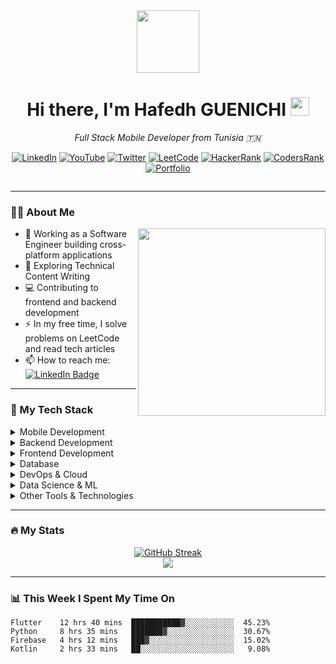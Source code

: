 <div align="center">
  <img src="https://media.giphy.com/media/M9gbBd9nbDrOTu1Mqx/giphy.gif" width="100"/>
  <h1>
    Hi there, I'm Hafedh GUENICHI
    <img src="https://media.giphy.com/media/hvRJCLFzcasrR4ia7z/giphy.gif" width="30px"/>
  </h1>
  
  <p><em>Full Stack Mobile Developer from Tunisia 🇹🇳</em></p>
  
  [![LinkedIn](https://img.shields.io/badge/LinkedIn-0077B5?style=for-the-badge&logo=linkedin&logoColor=white)](https://www.linkedin.com/in/hafedh-gunichi/)
  [![YouTube](https://img.shields.io/badge/YouTube-FF0000?style=for-the-badge&logo=youtube&logoColor=white)](https://www.youtube.com/channel/UCnKjGb1yd1gqeM-2xnnkLRA)
  [![Twitter](https://img.shields.io/badge/Twitter-1DA1F2?style=for-the-badge&logo=twitter&logoColor=white)](https://twitter.com/hafedhgunichi)
  [![LeetCode](https://img.shields.io/badge/LeetCode-FFA116?style=for-the-badge&logo=leetcode&logoColor=white)](https://leetcode.com/hafedhgunichi/)
  [![HackerRank](https://img.shields.io/badge/HackerRank-2EC866?style=for-the-badge&logo=hackerrank&logoColor=white)](https://www.hackerrank.com/profile/hafedh_gunichi)
  [![CodersRank](https://img.shields.io/badge/CodersRank-67A4AC?style=for-the-badge&logo=codersrank&logoColor=white)](https://profile.codersrank.io/user/hafedh049/)
  [![Portfolio](https://img.shields.io/badge/Portfolio-FF5722?style=for-the-badge&logo=todoist&logoColor=white)](https://hafedh-gunichi-d749f.web.app)
  
  <img src="https://komarev.com/ghpvc/?username=hafedh049&style=flat-square&color=blue" alt=""/>
</div>

---

### :man_technologist: About Me

<img align="right" src="https://sjc.microlink.io/vG-vcgN5XDnVPUW2Lz0aN66NJkJXLSS1b-4OcAxKUvW_7TTixwIDaqF56ntFT9K0FNbnD5w7siWwpq0Mtlsoag.jpeg" width="300"/>

- 🔭 Working as a Software Engineer building cross-platform applications
- 🌱 Exploring Technical Content Writing
- 💻 Contributing to frontend and backend development
- ⚡ In my free time, I solve problems on LeetCode and read tech articles
- 📫 How to reach me: [![LinkedIn Badge](https://img.shields.io/badge/-hafedh-blue?style=flat&logo=Linkedin&logoColor=white)](https://www.linkedin.com/in/hafedh-gunichi/)

---

### :rocket: My Tech Stack

<details>
<summary>Mobile Development</summary>

![Flutter](https://img.shields.io/badge/Flutter-02569B?style=for-the-badge&logo=flutter&logoColor=white)
![Kotlin](https://img.shields.io/badge/Kotlin-0095D5?style=for-the-badge&logo=kotlin&logoColor=white)
![Android](https://img.shields.io/badge/Android-3DDC84?style=for-the-badge&logo=android&logoColor=white)
![iOS](https://img.shields.io/badge/iOS-000000?style=for-the-badge&logo=ios&logoColor=white)
</details>

<details>
<summary>Backend Development</summary>

![Python](https://img.shields.io/badge/Python-3776AB?style=for-the-badge&logo=python&logoColor=white)
![Django](https://img.shields.io/badge/Django-092E20?style=for-the-badge&logo=django&logoColor=white)
![Flask](https://img.shields.io/badge/Flask-000000?style=for-the-badge&logo=flask&logoColor=white)
![Java](https://img.shields.io/badge/Java-ED8B00?style=for-the-badge&logo=openjdk&logoColor=white)
![PHP](https://img.shields.io/badge/PHP-777BB4?style=for-the-badge&logo=php&logoColor=white)
![Ruby](https://img.shields.io/badge/Ruby-CC342D?style=for-the-badge&logo=ruby&logoColor=white)
</details>

<details>
<summary>Frontend Development</summary>

![Angular](https://img.shields.io/badge/Angular-DD0031?style=for-the-badge&logo=angular&logoColor=white)
![TypeScript](https://img.shields.io/badge/TypeScript-007ACC?style=for-the-badge&logo=typescript&logoColor=white)
![Bootstrap](https://img.shields.io/badge/Bootstrap-563D7C?style=for-the-badge&logo=bootstrap&logoColor=white)
![Tailwind CSS](https://img.shields.io/badge/Tailwind_CSS-38B2AC?style=for-the-badge&logo=tailwind-css&logoColor=white)
</details>

<details>
<summary>Database</summary>

![MySQL](https://img.shields.io/badge/MySQL-4479A1?style=for-the-badge&logo=mysql&logoColor=white)
![MongoDB](https://img.shields.io/badge/MongoDB-4EA94B?style=for-the-badge&logo=mongodb&logoColor=white)
![SQLite](https://img.shields.io/badge/SQLite-07405E?style=for-the-badge&logo=sqlite&logoColor=white)
![Oracle](https://img.shields.io/badge/Oracle-F80000?style=for-the-badge&logo=oracle&logoColor=white)
</details>

<details>
<summary>DevOps & Cloud</summary>

![Docker](https://img.shields.io/badge/Docker-2496ED?style=for-the-badge&logo=docker&logoColor=white)
![AWS](https://img.shields.io/badge/AWS-232F3E?style=for-the-badge&logo=amazon-aws&logoColor=white)
![Firebase](https://img.shields.io/badge/Firebase-FFCA28?style=for-the-badge&logo=firebase&logoColor=black)
![Heroku](https://img.shields.io/badge/Heroku-430098?style=for-the-badge&logo=heroku&logoColor=white)
![Digital Ocean](https://img.shields.io/badge/Digital_Ocean-0080FF?style=for-the-badge&logo=digitalocean&logoColor=white)
</details>

<details>
<summary>Data Science & ML</summary>

![TensorFlow](https://img.shields.io/badge/TensorFlow-FF6F00?style=for-the-badge&logo=tensorflow&logoColor=white)
![PyTorch](https://img.shields.io/badge/PyTorch-EE4C2C?style=for-the-badge&logo=pytorch&logoColor=white)
![NumPy](https://img.shields.io/badge/NumPy-013243?style=for-the-badge&logo=numpy&logoColor=white)
![Pandas](https://img.shields.io/badge/Pandas-150458?style=for-the-badge&logo=pandas&logoColor=white)
![OpenCV](https://img.shields.io/badge/OpenCV-5C3EE8?style=for-the-badge&logo=opencv&logoColor=white)
</details>

<details>
<summary>Other Tools & Technologies</summary>

![Git](https://img.shields.io/badge/Git-F05032?style=for-the-badge&logo=git&logoColor=white)
![Linux](https://img.shields.io/badge/Linux-FCC624?style=for-the-badge&logo=linux&logoColor=black)
![Raspberry Pi](https://img.shields.io/badge/Raspberry_Pi-A22846?style=for-the-badge&logo=raspberry-pi&logoColor=white)
![Arduino](https://img.shields.io/badge/Arduino-00979D?style=for-the-badge&logo=arduino&logoColor=white)
![Unity](https://img.shields.io/badge/Unity-000000?style=for-the-badge&logo=unity&logoColor=white)
![GraphQL](https://img.shields.io/badge/GraphQL-E10098?style=for-the-badge&logo=graphql&logoColor=white)
![LaTeX](https://img.shields.io/badge/LaTeX-008080?style=for-the-badge&logo=latex&logoColor=white)
</details>

---

### :fire: My Stats

<div align="center">
  <a href="https://git.io/streak-stats">
    <img src="http://github-readme-streak-stats.herokuapp.com?user=hafedh049&theme=tokyonight&hide_border=true" alt="GitHub Streak" />
  </a>
</div>

<div align="center">
  <img src="https://github-readme-stats.vercel.app/api/top-langs/?username=hafedh049&layout=compact&theme=tokyonight" />
</div>

---

### 📊 This Week I Spent My Time On

<!--START_SECTION:waka-->
```text
Flutter    12 hrs 40 mins  ███████████▓░░░░░░░░░░░  45.23%
Python     8 hrs 35 mins   ███████▓░░░░░░░░░░░░░░░  30.67%
Firebase   4 hrs 12 mins   ███▓░░░░░░░░░░░░░░░░░░░  15.02%
Kotlin     2 hrs 33 mins   ██░░░░░░░░░░░░░░░░░░░░░   9.08%
